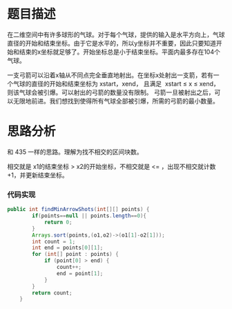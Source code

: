 # 题目描述
在二维空间中有许多球形的气球。对于每个气球，提供的输入是水平方向上，气球直径的开始和结束坐标。由于它是水平的，所以y坐标并不重要，因此只要知道开始和结束的x坐标就足够了。开始坐标总是小于结束坐标。平面内最多存在104个气球。

一支弓箭可以沿着x轴从不同点完全垂直地射出。在坐标x处射出一支箭，若有一个气球的直径的开始和结束坐标为 xstart，xend， 且满足  xstart ≤ x ≤ xend，则该气球会被引爆。可以射出的弓箭的数量没有限制。 弓箭一旦被射出之后，可以无限地前进。我们想找到使得所有气球全部被引爆，所需的弓箭的最小数量。

# 思路分析
和 435 一样的思路。理解为找不相交的区间块数。

相交就是 x1的结束坐标 > x2的开始坐标，不相交就是 <= ，出现不相交就计数+1，并更新结束坐标。

### 代码实现
```java
public int findMinArrowShots(int[][] points) {
        if(points==null || points.length==0){
            return 0;
        }
        Arrays.sort(points,(o1,o2)->(o1[1]-o2[1]));
        int count = 1;
        int end = points[0][1];
        for (int[] point : points) {
            if (point[0] > end) {
                count++;
                end = point[1];
            }
        }
        return count;
    }
```
